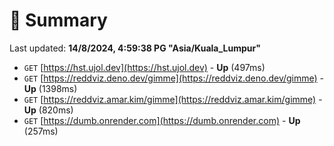 # 📖 Summary
Last updated: **14/8/2024, 4:59:38 PG "Asia/Kuala_Lumpur"**

- `GET` [https://hst.ujol.dev](https://hst.ujol.dev) - **Up** (497ms)
- `GET` [https://reddviz.deno.dev/gimme](https://reddviz.deno.dev/gimme) - **Up** (1398ms)
- `GET` [https://reddviz.amar.kim/gimme](https://reddviz.amar.kim/gimme) - **Up** (820ms)
- `GET` [https://dumb.onrender.com](https://dumb.onrender.com) - **Up** (257ms)
